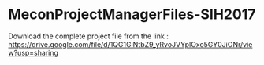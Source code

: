 # MeconProjectManagerFiles-SIH2017
Download the complete project file from the link : https://drive.google.com/file/d/1QG1GiNtbZ9_yRvoJVYplOxo5GY0JiONr/view?usp=sharing
